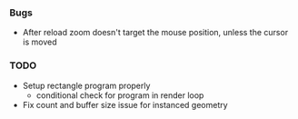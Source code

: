 ### Bugs
- After reload zoom doesn't target the mouse position, unless the cursor is moved

### TODO
- Setup rectangle program properly
    - conditional check for program in render loop
- Fix count and buffer size issue for instanced geometry